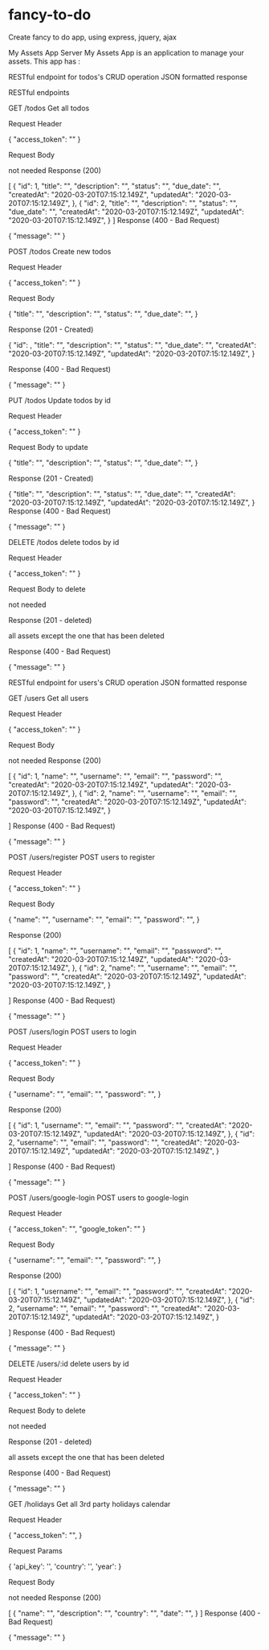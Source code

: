# fancy-to-do
Create fancy to do app, using express, jquery, ajax


My Assets App Server
My Assets App is an application to manage your assets. This app has :

RESTful endpoint for todos's CRUD operation
JSON formatted response
 

RESTful endpoints

GET /todos
Get all todos

Request Header

{
  "access_token": "<your access token>"
}

Request Body

not needed
Response (200)

[
  {
    "id": 1,
    "title": "<asset title>",
    "description": "<asset description>",
    "status": "<asset status>",
    "due_date": "<asset due_date>",
    "createdAt": "2020-03-20T07:15:12.149Z",
    "updatedAt": "2020-03-20T07:15:12.149Z",
  },
  {
    "id": 2,
    "title": "<asset title>",
    "description": "<asset description>",
    "status": "<asset status>",
    "due_date": "<asset due_date>",
    "createdAt": "2020-03-20T07:15:12.149Z",
    "updatedAt": "2020-03-20T07:15:12.149Z",
  }
]
Response (400 - Bad Request)

{
  "message": "<returned error message>"
}


POST /todos
Create new todos

Request Header

{
  "access_token": "<your access token>"
}

Request Body

{
    "title": "<asset title>",
    "description": "<description to get insert into>",
    "status": "<asset status>",
    "due_date": "<asset due_date>",
}

Response (201 - Created)

{
    "id": <given id by system>,
    "title": "<posted title>",
    "description": "<posted description>",
    "status": "<posted status>",
    "due_date": "<posted due_date>",
    "createdAt": "2020-03-20T07:15:12.149Z",
    "updatedAt": "2020-03-20T07:15:12.149Z",
}

Response (400 - Bad Request)

{
  "message": "<returned error message>"
}



PUT /todos
Update todos by id

Request Header

{
  "access_token": "<your access token>"
}


Request Body to update

{
    "title": "<change your title>",
    "description": "<change your description>",
    "status": "<change your status>",
    "due_date": "<change your due_date>",
}

Response (201 - Created)

{
  "title": "<updated title>",
    "description": "<updated your description>",
    "status": "<updated your status>",
    "due_date": "<updated your due_date>",
  "createdAt": "2020-03-20T07:15:12.149Z",
  "updatedAt": "2020-03-20T07:15:12.149Z",
}
Response (400 - Bad Request)

{
  "message": "<returned error message>"
}

DELETE /todos
delete todos by id

Request Header

{
  "access_token": "<your access token>"
}


Request Body to delete

not needed


Response (201 - deleted)

all assets except the one that has been deleted

Response (400 - Bad Request)

{
  "message": "<returned error message>"
}

RESTful endpoint for users's CRUD operation
JSON formatted response

GET /users
Get all users

Request Header

{
  "access_token": "<your access token>"
}

Request Body

not needed
Response (200)

[
  {
    "id": 1,
    "name": "<asset name>",
    "username": "<asset username>",
    "email": "<asset email>",
    "password": "<asset password>",
    "createdAt": "2020-03-20T07:15:12.149Z",
    "updatedAt": "2020-03-20T07:15:12.149Z",
  },
  {
    "id": 2,
    "name": "<asset name>",
    "username": "<asset username>",
    "email": "<asset email>",
    "password": "<asset password>",
    "createdAt": "2020-03-20T07:15:12.149Z",
    "updatedAt": "2020-03-20T07:15:12.149Z",
  }
  
]
Response (400 - Bad Request)

{
  "message": "<returned error message>"
}


POST /users/register
POST users to register

Request Header

{
  "access_token": "<your access token>"
}

Request Body

{
    "name": "<asset name>",
    "username": "<asset username>",
    "email": "<asset email>",
    "password": "<asset password>",
}

Response (200)

[
  {
    "id": 1,
    "name": "<asset name>",
    "username": "<asset username>",
    "email": "<asset email>",
    "password": "<asset password>",
    "createdAt": "2020-03-20T07:15:12.149Z",
    "updatedAt": "2020-03-20T07:15:12.149Z",
  },
  {
    "id": 2,
    "name": "<asset name>",
    "username": "<asset username>",
    "email": "<asset email>",
    "password": "<asset password>",
    "createdAt": "2020-03-20T07:15:12.149Z",
    "updatedAt": "2020-03-20T07:15:12.149Z",
  }
  
]
Response (400 - Bad Request)

{
  "message": "<returned error message>"
}

POST /users/login
POST users to login

Request Header

{
  "access_token": "<your access token>"
}

Request Body

{
    "username": "<asset username>",
    "email": "<asset email>",
    "password": "<asset password>",
}

Response (200)

[
  {
    "id": 1,
    "username": "<asset username>",
    "email": "<asset email>",
    "password": "<asset password>",
    "createdAt": "2020-03-20T07:15:12.149Z",
    "updatedAt": "2020-03-20T07:15:12.149Z",
  },
  {
    "id": 2,
    "username": "<asset username>",
    "email": "<asset email>",
    "password": "<asset password>",
    "createdAt": "2020-03-20T07:15:12.149Z",
    "updatedAt": "2020-03-20T07:15:12.149Z",
  }
  
]
Response (400 - Bad Request)

{
  "message": "<returned error message>"
}

POST /users/google-login
POST users to google-login

Request Header

{
  "access_token": "<your access token>",
  "google_token": "<your access google token>"
}

Request Body

{
    "username": "<asset username>",
    "email": "<asset email>",
    "password": "<asset password>",
}

Response (200)

[
  {
    "id": 1,
    "username": "<asset username>",
    "email": "<asset email>",
    "password": "<asset password>",
    "createdAt": "2020-03-20T07:15:12.149Z",
    "updatedAt": "2020-03-20T07:15:12.149Z",
  },
  {
    "id": 2,
    "username": "<asset username>",
    "email": "<asset email>",
    "password": "<asset password>",
    "createdAt": "2020-03-20T07:15:12.149Z",
    "updatedAt": "2020-03-20T07:15:12.149Z",
  }
  
]
Response (400 - Bad Request)

{
  "message": "<returned error message>"
}


DELETE /users/:id
delete users by id

Request Header

{
  "access_token": "<your access token>"
}


Request Body to delete

not needed


Response (201 - deleted)

all assets except the one that has been deleted

Response (400 - Bad Request)

{
  "message": "<returned error message>"
}


GET /holidays
Get all 3rd party holidays calendar

Request Header

{
  "access_token": "<your access token>", 
}

Request Params 

{
  'api_key': '<your api key>',
  'country': '<country id>',
  'year': <year in number>
}

Request Body

not needed
Response (200)

[
  {
    "name": "<asset name of holidays>",
    "description": "<asset holidays description>",
    "country": "<asset country name>",
    "date": "<asset date of holiday>",
  }
]
Response (400 - Bad Request)

{
  "message": "<returned error message>"
}